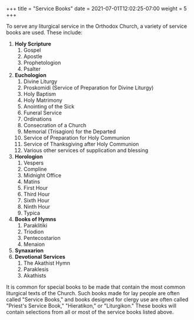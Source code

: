 +++
title = "Service Books"
date =  2021-07-01T12:02:25-07:00
weight = 5
+++

To serve any liturgical service in the Orthodox Church, a variety of service books are used. These include:

1. **Holy Scripture**
    1. Gospel
    1. Apostle
    1. Prophetologion
    1. Psalter
1. **Euchologion**
    1. Divine Liturgy
    1. Proskomidi (Service of Preparation for Divine Liturgy)
    1. Holy Baptism
    1. Holy Matrimony
    1. Anointing of the Sick
    1. Funeral Service
    1. Ordinations
    1. Consecration of a Church
    1. Memorial (Trisagion) for the Departed
    1. Service of Preparation for Holy Communion
    1. Service of Thanksgiving after Holy Communion
    1. Various other services of supplication and blessing
1. **Horologion**
    1. Vespers
    1. Compline
    1. Midnight Office
    1. Matins
    1. First Hour
    1. Third Hour
    1. Sixth Hour
    1. Ninth Hour
    1. Typica
1. **Books of Hymns**
    1. Paraklitiki
    1. Triodion
    1. Pentecostarion
    1. Menaion
1. **Synaxarion**
1. **Devotional Services**
    1. The Akathist Hymn
    1. Paraklesis
    1. Akathists

It is common for special books to be made that contain the most common liturgical texts of the Church. Such books made for lay people are often called "Service Books," and books designed for clergy use are often called "Priest's Service Book," "Hieratikon," or "Liturgikon." These books will contain selections from all or most of the service books listed above.